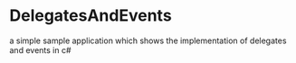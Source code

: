 # DelegatesAndEvents

a simple sample application which shows the implementation of delegates and events in c#